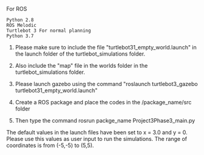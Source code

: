 For ROS

    Python 2.8
    ROS Melodic
    Turtlebot 3 For normal planning
    Python 3.7


1) Please make sure to include the file "turtlebot31_empty_world.launch" in the launch folder of the turtlebot_simulations folder.
2) Also include the "map" file in the worlds folder in the turtlebot_simulations folder.
3) Please launch gazebo using the command "roslaunch turtlebot3_gazebo turtlebot31_empty_world.launch"

4) Create a ROS package and place the codes in the /package_name/src folder
5) Then type the command rosrun packge_name Project3Phase3_main.py

The default values in the launch files have been set to x = 3.0 and y = 0. Please use this values as user input to run the simulations.
The range of coordinates is from (-5,-5) to (5,5).
